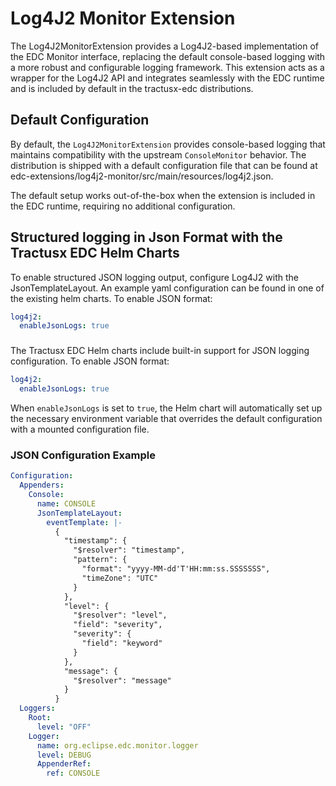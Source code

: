 # Log4J2 Monitor Extension

The Log4J2MonitorExtension provides a Log4J2-based implementation of the EDC Monitor interface, replacing the default
console-based logging with a more robust and configurable logging framework.
This extension acts as a wrapper for the Log4J2 API and integrates seamlessly with the EDC runtime and
is included by default in the tractusx-edc distributions.

## Default Configuration

By default, the `Log4J2MonitorExtension` provides console-based logging that maintains compatibility with the upstream
`ConsoleMonitor` behavior. The distribution is shipped with a default configuration file that can be found at
edc-extensions/log4j2-monitor/src/main/resources/log4j2.json.

The default setup works out-of-the-box when the extension is included in the EDC runtime, requiring no additional
configuration.

## Structured logging in Json Format with the Tractusx EDC Helm Charts

To enable structured JSON logging output, configure Log4J2 with the JsonTemplateLayout. An example yaml configuration
can be found in one of the existing helm charts. To enable JSON format:

```yaml
log4j2:
  enableJsonLogs: true
```

###  

The Tractusx EDC Helm charts include built-in support for JSON logging configuration. To enable JSON format:

```yaml
log4j2:
  enableJsonLogs: true
```

When `enableJsonLogs` is set to `true`, the Helm chart will automatically set up the necessary environment variable
that overrides the default configuration with a mounted configuration file.

### JSON Configuration Example

```yaml
Configuration:
  Appenders:
    Console:
      name: CONSOLE
      JsonTemplateLayout:
        eventTemplate: |-
          {
            "timestamp": {
              "$resolver": "timestamp",
              "pattern": {
                "format": "yyyy-MM-dd'T'HH:mm:ss.SSSSSSS",
                "timeZone": "UTC"
              }
            },
            "level": {
              "$resolver": "level",
              "field": "severity",
              "severity": {
                "field": "keyword"
              }
            },
            "message": {
              "$resolver": "message"
            }
          }
  Loggers:
    Root:
      level: "OFF"
    Logger:
      name: org.eclipse.edc.monitor.logger
      level: DEBUG
      AppenderRef:
        ref: CONSOLE
```